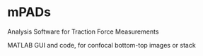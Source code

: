 mPADs
=====

Analysis Software for Traction Force Measurements

MATLAB GUI and code, for confocal bottom-top images or stack
